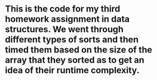 # This is the code for my third homework assignment in data structures. We went through different types of sorts and then timed them based on the size of the array that they sorted as to get an idea of their runtime complexity.
